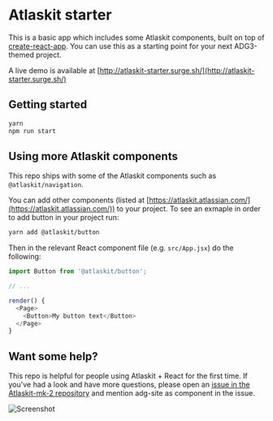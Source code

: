# Atlaskit starter

This is a basic app which includes some Atlaskit components, built on top of [create-react-app](https://github.com/facebookincubator/create-react-app). You can use this as a starting point for your next ADG3-themed project.

A live demo is available at [http://atlaskit-starter.surge.sh/](http://atlaskit-starter.surge.sh/)

## Getting started

```bash
yarn
npm run start
```

## Using more Atlaskit components

This repo ships with some of the Atlaskit components such as `@atlaskit/navigation`.

You can add other components (listed at [https://atlaskit.atlassian.com/](https://atlaskit.atlassian.com/)) to your project. To see an exmaple in order to add button in your project run:

```bash
yarn add @atlaskit/button
```

Then in the relevant React component file (e.g. `src/App.jsx`) do the following:

```js
import Button from '@atlaskit/button';

// ...

render() {
  <Page>
    <Button>My button text</Button>
  </Page>
}
```

## Want some help?

This repo is helpful for people using Atlaskit + React for the first time. If you've had a look and have more questions, please open an [issue in the Atlaskit-mk-2 repository](https://bitbucket.org/atlassian/atlaskit-mk-2/issues/new) and mention adg-site as component in the issue.

![Screenshot](https://i.imgur.com/p4N266G.gif)
